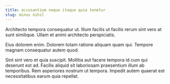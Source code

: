 ```yaml
---
title: accusantium neque itaque quia tenetur
slug: minus nihil
---
```


Architecto tempora consequatur ut. Illum facilis ut facilis rerum sint vero at sunt similique. Ullam et animi architecto perspiciatis.

Eius dolorem enim. Dolorem totam ratione aliquam quam qui. Tempore magnam consequatur autem quod.

Sint sint vero et quia suscipit. Mollitia aut facere tempora id cum qui deserunt est ad. Facilis aliquid sit laboriosam praesentium illum ab temporibus. Rem asperiores nostrum ut tempora. Impedit autem quaerat est necessitatibus earum quia repellat.
